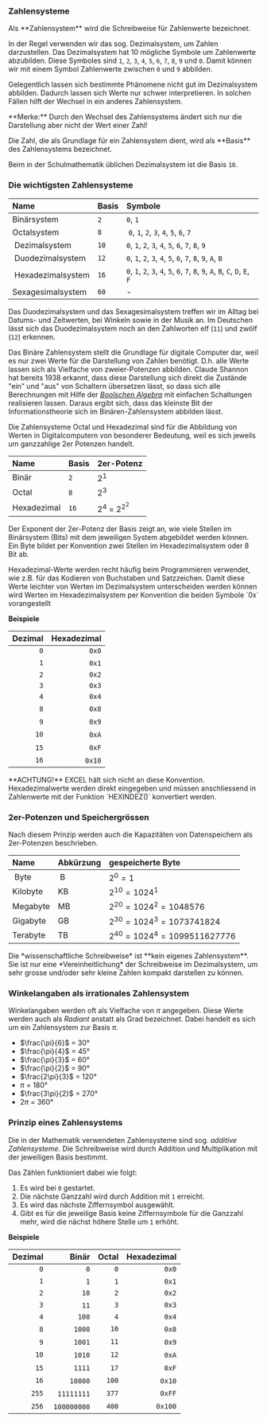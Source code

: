 ### Zahlensysteme

<p class="alert alert-primary" markdown="1">
Als **Zahlensystem** wird die Schreibweise für Zahlenwerte bezeichnet. 
</p>

In der Regel verwenden wir das sog. Dezimalsystem, um Zahlen darzustellen. Das Dezimalsystem hat 10 mögliche Symbole um Zahlenwerte abzubilden. Diese Symboles sind `1`, `2`, `3`, `4`, `5`, `6`, `7`, `8`, `9` und `0`. Damit können wir mit einem Symbol Zahlenwerte zwischen `0` und `9` abbilden. 

Gelegentlich lassen sich bestimmte Phänomene nicht gut im Dezimalsystem abbilden. Dadurch lassen sich Werte nur schwer interpretieren. In solchen Fällen hilft der Wechsel in ein anderes Zahlensystem.

<p class="alert alert-success" markdown="1">
**Merke:**  Durch den Wechsel des Zahlensystems ändert sich nur die Darstellung aber nicht der Wert einer Zahl! 
</p>

<p class="alert alert-primary" markdown="1">
Die Zahl, die als Grundlage für ein Zahlensystem dient,  wird als **Basis** des Zahlensystems bezeichnet. 
</p>

Beim in der Schulmathematik üblichen Dezimalsystem ist die Basis `10`.

### Die wichtigsten Zahlensysteme 

| Name | Basis | Symbole |
| :--- | :--- | :--- |
| Binärsystem | `2` | `0`, `1` |
| Octalsystem | `8` | `0`, `1`, `2`, `3`, `4`, `5`, `6`, `7` |
| Dezimalsystem | `10` | `0`, `1`, `2`, `3`, `4`, `5`, `6`, `7`, `8`, `9` |
| Duodezimalsystem | `12` | `0`, `1`, `2`, `3`, `4`, `5`, `6`, `7`, `8`, `9`, `A`, `B` |
| Hexadezimalsystem | `16` |  `0`, `1`, `2`, `3`, `4`, `5`, `6`, `7`, `8`, `9`, `A`, `B`, `C`, `D`, `E`, `F` |
| Sexagesimalsystem | `60` | - |

Das Duodezimalsystem und das Sexagesimalsystem treffen wir im Alltag bei Datums- und Zeitwerten, bei Winkeln sowie in der Musik an. Im Deutschen lässt sich das Duodezimalsystem noch an den Zahlworten elf (`11`) und zwölf (`12`) erkennen.

Das Binäre Zahlensystem stellt die Grundlage für digitale Computer dar, weil es nur zwei Werte für die Darstellung von Zahlen benötigt. D.h. alle Werte lassen sich als Vielfache von zweier-Potenzen abbilden. Claude Shannon hat bereits 1938 erkannt, dass diese Darstellung sich direkt die Zustände "ein" und "aus" von Schaltern übersetzen lässt, so dass sich alle Berechnungen mit Hilfe der [*Boolschen Algebra*]() mit einfachen Schaltungen realisieren lassen. Daraus ergibt sich, dass das kleinste Bit der Informationstheorie sich im Binären-Zahlensystem abbilden lässt. 

Die Zahlensysteme Octal und Hexadezimal sind für die Abbildung von Werten in Digitalcomputern von besonderer Bedeutung, weil es sich jeweils um ganzzahlige 2er Potenzen handelt. 

| Name | Basis | 2er-Potenz |
| :--- | :--- | :--- |
| Binär | `2` | $2^1$ |
| Octal | `8` | $2^3$ |
| Hexadezimal | `16` | $2^4$ = $2^{2^2}$ |

Der Exponent der 2er-Potenz der Basis zeigt an, wie viele Stellen im Binärsystem (Bits) mit dem jeweiligen System abgebildet werden können. Ein Byte bildet per Konvention zwei Stellen im Hexadezimalsystem oder 8 Bit ab. 

<p class="alert alert-success" markdown="1">
Hexadezimal-Werte werden recht häufig beim Programmieren verwendet, wie z.B. für das Kodieren von Buchstaben und Satzzeichen. Damit diese Werte leichter von Werten im Dezimalsystem unterscheiden werden können wird Werten im Hexadezimalsystem per Konvention die beiden Symbole `0x` vorangestellt
</p>

**Beispiele**

| Dezimal  | Hexadezimal |
| ---: | ---: |
| `0`  | `0x0` |
| `1` | `0x1` |
| `2` | `0x2` |
| `3` | `0x3` |
| `4` | `0x4` |
| `8` | `0x8` |
| `9` | `0x9` |
| `10` | `0xA` | 
| `15` | `0xF` | 
| `16` | `0x10` |

<p class="alert alert-warning" markdown="1">
**ACHTUNG!** EXCEL hält sich nicht an diese Konvention. Hexadezimalwerte werden direkt eingegeben und müssen anschliessend in Zahlenwerte mit der Funktion `HEXINDEZ()` konvertiert werden. 
</p>

### 2er-Potenzen und Speichergrössen

Nach diesem Prinzip werden auch die Kapazitäten von Datenspeichern als 2er-Potenzen beschrieben.

| Name | Abkürzung | gespeicherte Byte |
| :--- | :--- | :--- |
| Byte | B | $2^0 = 1$ |
| Kilobyte | KB | $2^{10} = 1024^1$ |
| Megabyte | MB | $2^{20} = 1024^2 = 1048576$ |
| Gigabyte | GB | $2^{30} = 1024^3 = 1073741824$ |
| Terabyte | TB | $2^{40} = 1024^4 = 1099511627776$ |



<p class="alert alert-warning" markdown="1">
Die *wissenschaftliche Schreibweise* ist **kein eigenes Zahlensystem**.  Sie ist nur eine *Vereinheitlichung* der Schreibweise im Dezimalsystem, um sehr grosse und/oder sehr kleine Zahlen kompakt darstellen zu können. 
</p>

### Winkelangaben als irrationales Zahlensystem

Winkelangaben werden oft als Vielfache von $\pi$ angegeben. Diese Werte werden auch als *Radiant* anstatt als Grad bezeichnet. Dabei handelt es sich um ein Zahlensystem zur Basis $\pi$.

- $\frac{\pi}{6}$  = 30°
- $\frac{\pi}{4}$  = 45°
- $\frac{\pi}{3}$  = 60°
- $\frac{\pi}{2}$ = 90°
- $\frac{2\pi}{3}$ = 120°
- $\pi$ = 180° 
- $\frac{3\pi}{2}$ = 270°
- $2\pi$ = 360°

### Prinzip eines Zahlensystems

Die in der Mathematik verwendeten Zahlensysteme sind sog. *additive Zahlensysteme*. Die Schreibweise wird durch Addition und Multiplikation mit der jeweiligen Basis bestimmt. 

Das Zählen funktioniert dabei wie folgt: 

1. Es wird bei `0` gestartet. 
2. Die nächste Ganzzahl wird durch Addition mit `1` erreicht. 
3. Es wird das nächste Ziffernsymbol ausgewählt. 
4. Gibt es für die jeweilige Basis keine Ziffernsymbole für die Ganzzahl mehr, wird die nächst höhere Stelle um `1` erhöht. 

**Beispiele**

| Dezimal | Binär | Octal | Hexadezimal |
| ---: | ---: | ---: | ---: |
| `0` | `0` | `0` | `0x0` |
| `1` | `1` | `1` | `0x1` |
| `2` | `10` | `2` | `0x2` |
| `3` | `11` | `3` | `0x3` |
| `4` | `100` | `4` | `0x4` |
| `8` | `1000` | `10` | `0x8` |
| `9` | `1001` | `11` | `0x9` |
| `10` | `1010` | `12` | `0xA` | 
| `15` | `1111` | `17` | `0xF` | 
| `16` | `10000` | `100` | `0x10` |
| `255` | `11111111` | `377` | `0xFF` |
| `256` | `100000000` | `400` | `0x100` |
